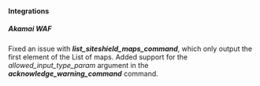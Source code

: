 
#### Integrations

##### Akamai WAF

Fixed an issue with ***list_siteshield_maps_command***, which only output the first element of the List of maps.
Added support for the *allowed_input_type_param* argument in the ***acknowledge_warning_command*** command.

